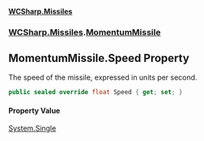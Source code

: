 #### [WCSharp.Missiles](index.md 'index')
### [WCSharp.Missiles](WCSharp.Missiles.md 'WCSharp.Missiles').[MomentumMissile](WCSharp.Missiles.MomentumMissile.md 'WCSharp.Missiles.MomentumMissile')

## MomentumMissile.Speed Property

The speed of the missile, expressed in units per second.

```csharp
public sealed override float Speed { get; set; }
```

#### Property Value
[System.Single](https://docs.microsoft.com/en-us/dotnet/api/System.Single 'System.Single')